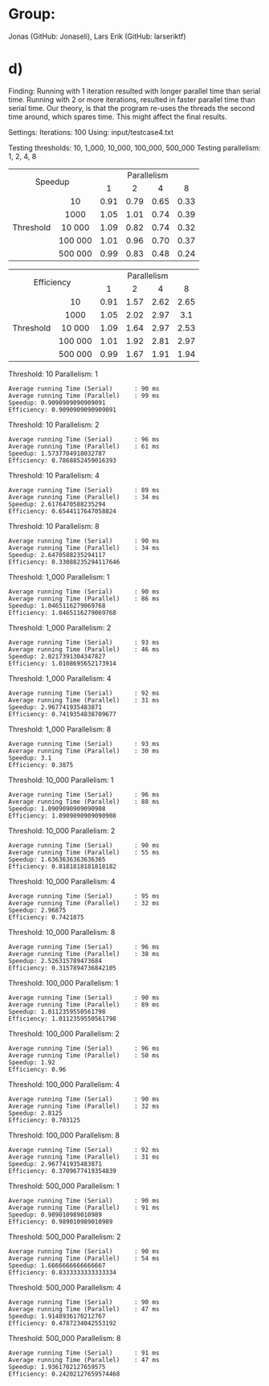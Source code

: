 # Group:

Jonas (GitHub: Jonaseli), Lars Erik (GitHub: larseriktf)

# d)

Finding:
Running with 1 iteration resulted with longer parallel time than serial time. Running with 2 or more iterations, resulted in faster parallel time than serial time.
Our theory, is that the program re-uses the threads the second time around, which spares time. This might affect the final results.

Settings:
Iterations: 100
Using: input/testcase4.txt

Testing thresholds: 10, 1_000, 10_000, 100_000, 500_000
Testing parallelism: 1, 2, 4, 8

<table style="text-align: center">
    <tbody>
        <tr>
            <td colspan="2" rowspan="2">Speedup</td>
            <td colspan="4">Parallelism</td>
        </tr>
        <tr>
            <td>1</td>
            <td>2</td>
            <td>4</td>
            <td>8</td>
        </tr>
        <tr>
            <td rowspan="6">Threshold</td>
        </tr>
        <tr>
            <td>10</td>
            <td>0.91</td>
            <td>0.79</td>
            <td>0.65</td>
            <td>0.33</td>
        </tr>
        <tr>
            <td>1000</td>
            <td>1.05</td>
            <td>1.01</td>
            <td>0.74</td>
            <td>0.39</td>
        </tr>
        <tr>
            <td>10 000</td>
            <td>1.09</td>
            <td>0.82</td>
            <td>0.74</td>
            <td>0.32</td>
        </tr>
        <tr>
            <td>100 000</td>
            <td>1.01</td>
            <td>0.96</td>
            <td>0.70</td>
            <td>0.37</td>
        </tr>
        <tr>
            <td>500 000</td>
            <td>0.99</td>
            <td>0.83</td>
            <td>0.48</td>
            <td>0.24</td>
        </tr>
    </tbody>
</table>

<table style="text-align: center">
    <tbody>
        <tr>
            <td colspan="2" rowspan="2">Efficiency</td>
            <td colspan="4">Parallelism</td>
        </tr>
        <tr>
            <td>1</td>
            <td>2</td>
            <td>4</td>
            <td>8</td>
        </tr>
        <tr>
            <td rowspan="6">Threshold</td>
        </tr>
        <tr>
            <td>10</td>
            <td>0.91</td>
            <td>1.57</td>
            <td>2.62</td>
            <td>2.65</td>
        </tr>
        <tr>
            <td>1000</td>
            <td>1.05</td>
            <td>2.02</td>
            <td>2.97</td>
            <td>3.1</td>
        </tr>
        <tr>
            <td>10 000</td>
            <td>1.09</td>
            <td>1.64</td>
            <td>2.97</td>
            <td>2.53</td>
        </tr>
        <tr>
            <td>100 000</td>
            <td>1.01</td>
            <td>1.92</td>
            <td>2.81</td>
            <td>2.97</td>
        </tr>
        <tr>
            <td>500 000</td>
            <td>0.99</td>
            <td>1.67</td>
            <td>1.91</td>
            <td>1.94</td>
        </tr>
    </tbody>
</table>

Threshold: 10
Parallelism: 1

```
Average running Time (Serial)      : 90 ms
Average running Time (Parallel)    : 99 ms
Speedup: 0.9090909090909091
Efficiency: 0.9090909090909091
```

Threshold: 10
Parallelism: 2

```
Average running Time (Serial)      : 96 ms
Average running Time (Parallel)    : 61 ms
Speedup: 1.5737704918032787
Efficiency: 0.7868852459016393
```

Threshold: 10
Parallelism: 4

```
Average running Time (Serial)      : 89 ms
Average running Time (Parallel)    : 34 ms
Speedup: 2.6176470588235294
Efficiency: 0.6544117647058824
```

Threshold: 10
Parallelism: 8

```
Average running Time (Serial)      : 90 ms
Average running Time (Parallel)    : 34 ms
Speedup: 2.6470588235294117
Efficiency: 0.33088235294117646
```

Threshold: 1_000
Parallelism: 1

```
Average running Time (Serial)      : 90 ms
Average running Time (Parallel)    : 86 ms
Speedup: 1.0465116279069768
Efficiency: 1.0465116279069768
```

Threshold: 1_000
Parallelism: 2

```
Average running Time (Serial)      : 93 ms
Average running Time (Parallel)    : 46 ms
Speedup: 2.0217391304347827
Efficiency: 1.0108695652173914
```

Threshold: 1_000
Parallelism: 4

```
Average running Time (Serial)      : 92 ms
Average running Time (Parallel)    : 31 ms
Speedup: 2.967741935483871
Efficiency: 0.7419354838709677
```

Threshold: 1_000
Parallelism: 8

```
Average running Time (Serial)      : 93 ms
Average running Time (Parallel)    : 30 ms
Speedup: 3.1
Efficiency: 0.3875
```

Threshold: 10_000
Parallelism: 1

```
Average running Time (Serial)      : 96 ms
Average running Time (Parallel)    : 88 ms
Speedup: 1.0909090909090908
Efficiency: 1.0909090909090908
```

Threshold: 10_000
Parallelism: 2

```
Average running Time (Serial)      : 90 ms
Average running Time (Parallel)    : 55 ms
Speedup: 1.6363636363636365
Efficiency: 0.8181818181818182
```

Threshold: 10_000
Parallelism: 4

```
Average running Time (Serial)      : 95 ms
Average running Time (Parallel)    : 32 ms
Speedup: 2.96875
Efficiency: 0.7421875
```

Threshold: 10_000
Parallelism: 8

```
Average running Time (Serial)      : 96 ms
Average running Time (Parallel)    : 38 ms
Speedup: 2.526315789473684
Efficiency: 0.3157894736842105
```

Threshold: 100_000
Parallelism: 1

```
Average running Time (Serial)      : 90 ms
Average running Time (Parallel)    : 89 ms
Speedup: 1.0112359550561798
Efficiency: 1.0112359550561798
```

Threshold: 100_000
Parallelism: 2

```
Average running Time (Serial)      : 96 ms
Average running Time (Parallel)    : 50 ms
Speedup: 1.92
Efficiency: 0.96
```

Threshold: 100_000
Parallelism: 4

```
Average running Time (Serial)      : 90 ms
Average running Time (Parallel)    : 32 ms
Speedup: 2.8125
Efficiency: 0.703125
```

Threshold: 100_000
Parallelism: 8

```
Average running Time (Serial)      : 92 ms
Average running Time (Parallel)    : 31 ms
Speedup: 2.967741935483871
Efficiency: 0.3709677419354839
```

Threshold: 500_000
Parallelism: 1

```
Average running Time (Serial)      : 90 ms
Average running Time (Parallel)    : 91 ms
Speedup: 0.989010989010989
Efficiency: 0.989010989010989
```

Threshold: 500_000
Parallelism: 2

```
Average running Time (Serial)      : 90 ms
Average running Time (Parallel)    : 54 ms
Speedup: 1.6666666666666667
Efficiency: 0.8333333333333334
```

Threshold: 500_000
Parallelism: 4

```
Average running Time (Serial)      : 90 ms
Average running Time (Parallel)    : 47 ms
Speedup: 1.9148936170212767
Efficiency: 0.4787234042553192
```

Threshold: 500_000
Parallelism: 8

```
Average running Time (Serial)      : 91 ms
Average running Time (Parallel)    : 47 ms
Speedup: 1.9361702127659575
Efficiency: 0.24202127659574468
```
